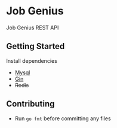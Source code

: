 # Job Genius

Job Genius REST API 

## Getting Started
Install dependencies
  - [Mysql](http://www.mysql.com/)
  - [Gin](http://github.com/codegangsta/gin)
  - ~~Redis~~ 

## Contributing
+ Run `go fmt` before committing any files
